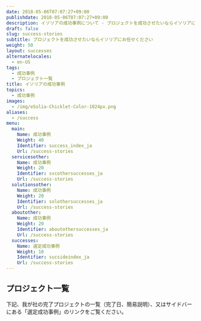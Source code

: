 ```yaml
---
date: 2018-05-06T07:07:27+09:00
publishdate: 2018-05-06T07:07:27+09:00
description: イソリアの成功事例について - プロジェクトを成功させたいならイソリアにお任せください
draft: false
slug: success-stories
subtitle: プロジェクトを成功させたいならイソリアにお任せください
weight: 50
layout: successes
alternatelocales:
  - en-US
tags:
  - 成功事例
  - プロジェクト一覧
title: イソリアの成功事例
topics:
  - 成功事例
images:
  - /img/eSolia-Chicklet-Color-1024px.png
aliases:
  - /success
menu:
  main:
    Name: 成功事例
    Weight: 40
    Identifier: success_index_ja
    Url: /success-stories
  servicesother:
    Name: 成功事例
    Weight: 20
    Identifier: svcothersuccesses_ja
    Url: /success-stories 
  solutionsother:
    Name: 成功事例
    Weight: 20
    Identifier: solothersuccesses_ja
    Url: /success-stories
  aboutother:
    Name: 成功事例
    Weight: 20
    Identifier: aboutothersuccesses_ja
    Url: /success-stories
  successes:
    Name: 選定成功事例
    Weight: 10
    Identifier: sucsideindex_ja
    Url: /success-stories
---
```


## プロジェクト一覧

下記、我が社の完了プロジェクトの一覧（完了日、簡易説明）、又はサイドバーにある「選定成功事例」のリンクをご覧ください。

<span id="hideheader" class="has-padding-t-xs">
<script src="https://pro.dbflex.net/secure/embed.js"
  data-url="/ev-3456963/db/15331/view.aspx"></script>
</span>
